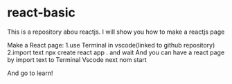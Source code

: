 # react-basic

This is a repository abou reactjs. I will show you how to make a reactjs page

Make a React page:
1.use Terminal in vscode(linked to github repository)
2.import text npx create react app . and wait
And you can have a react page by import text to Terminal Vscode next nom start

And go to learn!